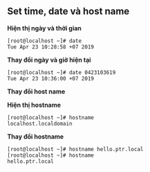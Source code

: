## **Set time, date và host name**

**Hiện thị ngày và thời gian**

```
[root@localhost ~]# date
Tue Apr 23 10:28:58 +07 2019
```

**Thay đổi ngày và giờ hiện tại** 

```
[root@localhost ~]# date 0423103619
Tue Apr 23 10:36:00 +07 2019
```

**Thay đổi host name**

**Hiện thị hostname**

```
[root@localhost ~]# hostname
localhost.localdomain
```

**Thay đổi hostname**

```
[root@localhost ~]# hostname hello.ptr.local
[root@localhost ~]# hostname
hello.ptr.local
```


